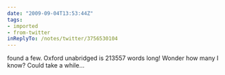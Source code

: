 ```yaml
---
date: "2009-09-04T13:53:44Z"
tags:
- imported
- from-twitter
inReplyTo: /notes/twitter/3756530104
---
```

found a few. Oxford unabridged is 213557 words long\! Wonder how many I know? Could take a while...
